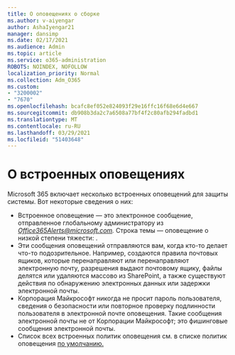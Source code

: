 ```yaml
---
title: О оповещениях о сборке
ms.author: v-aiyengar
author: AshaIyengar21
manager: dansimp
ms.date: 02/17/2021
ms.audience: Admin
ms.topic: article
ms.service: o365-administration
ROBOTS: NOINDEX, NOFOLLOW
localization_priority: Normal
ms.collection: Adm_O365
ms.custom:
- "3200002"
- "7670"
ms.openlocfilehash: bcafc8ef052e824093f29e16ffc16f68e6d4e667
ms.sourcegitcommit: db908b3da2c7a6508a77bf4f2c80afb294fadbd1
ms.translationtype: MT
ms.contentlocale: ru-RU
ms.lasthandoff: 03/29/2021
ms.locfileid: "51403648"
---
```

# <a name="about-built-in-alerts"></a>О встроенных оповещениях

Microsoft 365 включает несколько встроенных оповещений для защиты системы. Вот некоторые сведения о них:

- Встроенное оповещение — это электронное сообщение, отправленное глобальному администратору из *Office365Alerts@microsoft.com.* Строка темы — оповещение о низкой степени тяжести: <name of alert policy> .
- Эти сообщения оповещений отправляются вам, когда кто-то делает что-то подозрительное. Например, создаются правила почтовых ящиков, которые перенаправляют или перенаправляют электронную почту, разрешения выдают почтовому ящику, файлы делятся или удаляются массово из SharePoint, а также существуют действия по обнаружению электронных данных или задержки электронной почты.
- Корпорация Майкрософт никогда не просит пароль пользователя, сведения о безопасности или повторное проверку подлинности пользователя в электронной почте оповещения. Такие сообщения электронной почты не от Корпорации Майкрософт; это фишинговые сообщения электронной почты.
- Список всех встроенных политик оповещения см. в списке политик оповещения [по умолчанию.](https://go.microsoft.com/fwlink/?linkid=2103170)